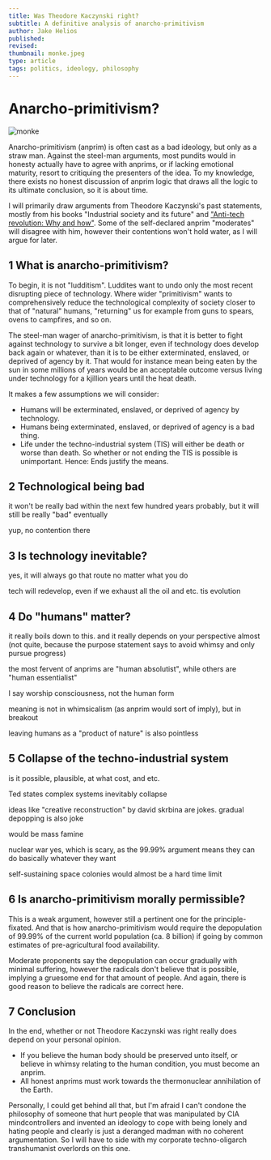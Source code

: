 ```yaml
---
title: Was Theodore Kaczynski right?
subtitle: A definitive analysis of anarcho-primitivism
author: Jake Helios
published:
revised:
thumbnail: monke.jpeg
type: article
tags: politics, ideology, philosophy
---
```


# Anarcho-primitivism?
![monke](/monke.jpeg)

Anarcho-primitivism (anprim) is often cast as a bad ideology, but only as a straw man. Against the steel-man arguments, most pundits would in honesty actually have to agree with anprims, or if lacking emotional maturity, resort to critiquing the presenters of the idea. To my knowledge, there exists no honest discussion of anprim logic that draws all the logic to its ultimate conclusion, so it is about time.

I will primarily draw arguments from Theodore Kaczynski's past statements, mostly from his books "Industrial society and its future" and ["Anti-tech revolution: Why and how"](https://archive.org/details/theodore-john-kaczynski-anti-tech-revolution-why-and-how). Some of the self-declared anprim "moderates" will disagree with him, however their contentions won't hold water, as I will argue for later.

## 1 What is anarcho-primitivism?
To begin, it is not "ludditism". Luddites want to undo only the most recent disrupting piece of technology. Where wider "primitivism" wants to comprehensively reduce the technological complexity of society closer to that of "natural" humans, "returning" us for example from guns to spears, ovens to campfires, and so on.

The steel-man wager of anarcho-primitivism, is that it is better to fight against technology to survive a bit longer, even if technology does develop back again or whatever, than it is to be either exterminated, enslaved, or deprived of agency by it. That would for instance mean being eaten by the sun in some millions of years would be an acceptable outcome versus living under technology for a kjillion years until the heat death.

It makes a few assumptions we will consider:
- Humans will be exterminated, enslaved, or deprived of agency by technology.
- Humans being exterminated, enslaved, or deprived of agency is a bad thing.
- Life under the techno-industrial system (TIS) will either be death or worse than death. So whether or not ending the TIS is possible is unimportant. Hence: Ends justify the means.

## 2 Technological being bad
it won't be really bad within the next few hundred years probably, but it will still be really "bad" eventually

yup, no contention there



## 3 Is technology inevitable?
yes, it will always go that route no matter what you do

tech will redevelop, even if we exhaust all the oil and etc. tis evolution

## 4 Do "humans" matter?

it really boils down to this. and it really depends on your perspective almost (not quite, because the purpose statement says to avoid whimsy and only pursue progress)

the most fervent of anprims are "human absolutist", while others are "human essentialist"

I say worship consciousness, not the human form

meaning is not in whimsicalism (as anprim would sort of imply), but in breakout

leaving humans as a "product of nature" is also pointless

## 5 Collapse of the techno-industrial system
is it possible, plausible, at what cost, and etc.

Ted states complex systems inevitably collapse

ideas like "creative reconstruction" by david skrbina are jokes. gradual depopping is also joke

would be mass famine

nuclear war yes, which is scary, as the 99.99% argument means they can do basically whatever they want

self-sustaining space colonies would almost be a hard time limit

## 6 Is anarcho-primitivism morally permissible?
This is a weak argument, however still a pertinent one for the principle-fixated. And that is how anarcho-primitivism would require the depopulation of 99.99% of the current world population (ca. 8 billion) if going by common estimates of pre-agricultural food availability. 

Moderate proponents say the depopulation can occur gradually with minimal suffering, however the radicals don't believe that is possible, implying a gruesome end for that amount of people. And again, there is good reason to believe the radicals are correct here.

## 7 Conclusion
In the end, whether or not Theodore Kaczynski was right really does depend on your personal opinion.

- If you believe the human body should be preserved unto itself, or believe in whimsy relating to the human condition, you must become an anprim.
- All honest anprims must work towards the thermonuclear annihilation of the Earth.

Personally, I could get behind all that, but I'm afraid I can't condone the philosophy of someone that hurt people that was manipulated by CIA mindcontrollers and invented an ideology to cope with being lonely and hating people and clearly is just a deranged madman with no coherent argumentation. So I will have to side with my corporate techno-oligarch transhumanist overlords on this one.